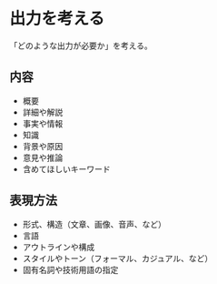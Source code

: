 # 出力を考える

「どのような出力が必要か」を考える。

## 内容

- 概要
- 詳細や解説
- 事実や情報
- 知識
- 背景や原因
- 意見や推論
- 含めてほしいキーワード

## 表現方法

- 形式、構造（文章、画像、音声、など）
- 言語
- アウトラインや構成
- スタイルやトーン（フォーマル、カジュアル、など）
- 固有名詞や技術用語の指定
